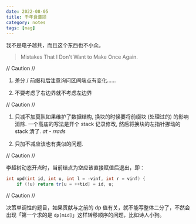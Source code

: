 ```yaml
---
date: 2022-08-05
title: 千年食谱颂
category: notes
tags: [nag]
---
```


我不是电子越共，而且这个东西也不小众。

> Mistakes That I Don't Want to Make Once Again.

// Caution //

1. 差分 / 前缀和后注意询问区间端点有变化……

2. 不要考虑了右边界就不考虑左边界

// Caution //

1. 只减不加莫队如果维护了数据结构, 换块的时候要将前缀块 (处理过的) 的影响消除. 一个高庙的写法是开个 stack 记录修改, 然后将换块的左指针挪动的 stack 清了. *at - rrads*

2. 只加不减应该也有类似的问题.

// Caution //

李超树动态开点时，当前结点为空应该直接赋值后退出，即：

```cpp
int upd(int id, int u, int l = -vinf, int r = vinf) {
    if (!u) return tr[u = ++tid] = id, u;
```

// Caution //

决策单调性的题目，如果贡献与之前的 dp 值有关，就不能写整体二分了，不然会出现「第一个求的是 `dp[mid]`」这样转移顺序的问题，比如诗人小狗。
    